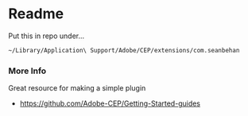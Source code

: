 
# Readme

Put this in repo under...

```sh
~/Library/Application\ Support/Adobe/CEP/extensions/com.seanbehan
```

### More Info

Great resource for making a simple plugin 

- https://github.com/Adobe-CEP/Getting-Started-guides

